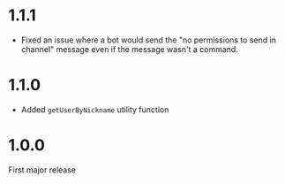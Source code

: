 # 1.1.1
- Fixed an issue where a bot would send the "no permissions to send in channel" message even if the message wasn't a command.

# 1.1.0
- Added `getUserByNickname` utility function

# 1.0.0
First major release
